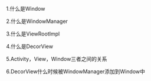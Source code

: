 1.什么是Window

2.什么是WindowManager

3.什么是ViewRootImpl

4.什么是DecorView

5.Activity，View，Window三者之间的关系

6.DecorView什么时候被WindowManager添加到Window中